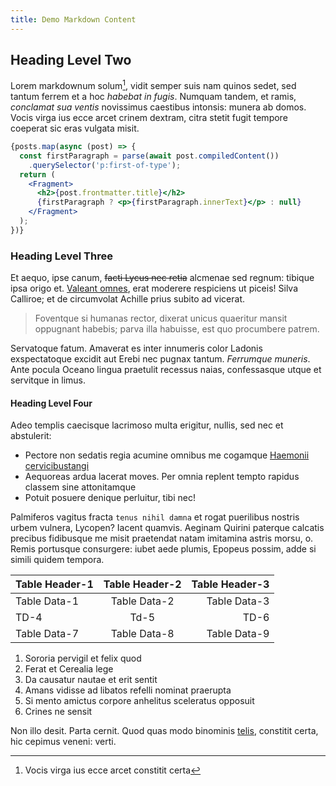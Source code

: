 ```yaml
---
title: Demo Markdown Content
---
```


## Heading Level Two

Lorem markdownum solum[^1], vidit semper suis nam quinos sedet, sed tantum ferrem et
a hoc *habebat in fugis*. Numquam tandem, et ramis, *conclamat sua ventis*
novissimus caestibus intonsis: munera ab domos. Vocis virga ius ecce arcet
crinem dextram, citra stetit fugit tempore coeperat sic eras vulgata misit.

```jsx
{posts.map(async (post) => {
  const firstParagraph = parse(await post.compiledContent())
    .querySelector('p:first-of-type');
  return (
    <Fragment>
      <h2>{post.frontmatter.title}</h2>
      {firstParagraph ? <p>{firstParagraph.innerText}</p> : null}
    </Fragment>
  );
})}
```

### Heading Level Three

Et aequo, ipse canum, ~~facti Lycus nec retia~~ alcmenae sed regnum: tibique ipsa
origo et. [Valeant omnes](http://displicetquisquam.net/), erat moderere
respiciens ut piceis! Silva Calliroe; et de circumvolat Achille prius subito ad
vicerat. 

> Foventque si humanas rector, dixerat unicus quaeritur mansit oppugnant habebis; parva illa habuisse, est quo procumbere patrem.

Servatoque fatum. Amaverat es inter innumeris color Ladonis exspectatoque
excidit aut Erebi nec pugnax tantum. *Ferrumque muneris*. Ante pocula Oceano
lingua praetulit recessus naias, confessasque utque et servitque in limus.


#### Heading Level Four

Adeo templis caecisque lacrimoso multa erigitur, nullis, sed nec et abstulerit: 

- Pectore non sedatis regia acumine omnibus me cogamque [Haemonii cervicibustangi](http://www.quid.io/fatentur) 
- Aequoreas ardua lacerat moves. Per omnia replent tempto rapidus classem sine attonitamque 
- Potuit posuere denique perluitur, tibi nec!

Palmiferos vagitus fracta `tenus nihil damna` et rogat puerilibus nostris urbem
vulnera, Lycopen? Iacent quamvis. Aeginam Quirini paterque calcatis precibus
fidibusque me misit praetendat natam imitamina astris morsu, o. Remis portusque
consurgere: iubet aede plumis, Epopeus possim, adde si simili quidem tempora.

Table Header-1 | Table Header-2 | Table Header-3
:--- | :---: | ---:
Table Data-1 | Table Data-2 | Table Data-3
TD-4 | Td-5 | TD-6
Table Data-7 | Table Data-8 | Table Data-9

1. Sororia pervigil et felix quod
2. Ferat et Cerealia lege
3. Da causatur nautae et erit sentit
4. Amans vidisse ad libatos refelli nominat praerupta
5. Si mento amictus corpore anhelitus sceleratus opposuit
6. Crines ne sensit

Non illo desit. Parta cernit. Quod quas modo binominis
[telis](http://auspiciis.org/), constitit certa, hic cepimus veneni: verti.

[^1]: Vocis virga ius ecce arcet constitit certa